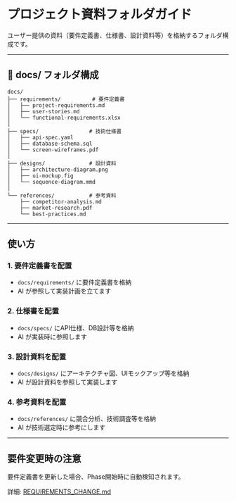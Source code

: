 # プロジェクト資料フォルダガイド

ユーザー提供の資料（要件定義書、仕様書、設計資料等）を格納するフォルダ構成です。

---

## 📁 docs/ フォルダ構成

```
docs/
├── requirements/          # 要件定義書
│   ├── project-requirements.md
│   ├── user-stories.md
│   └── functional-requirements.xlsx
│
├── specs/                # 技術仕様書
│   ├── api-spec.yaml
│   ├── database-schema.sql
│   └── screen-wireframes.pdf
│
├── designs/              # 設計資料
│   ├── architecture-diagram.png
│   ├── ui-mockup.fig
│   └── sequence-diagram.mmd
│
└── references/           # 参考資料
    ├── competitor-analysis.md
    ├── market-research.pdf
    └── best-practices.md
```

---

## 使い方

### 1. 要件定義書を配置
- `docs/requirements/` に要件定義書を格納
- AI が参照して実装計画を立てます

### 2. 仕様書を配置
- `docs/specs/` にAPI仕様、DB設計等を格納
- AI が実装時に参照します

### 3. 設計資料を配置
- `docs/designs/` にアーキテクチャ図、UIモックアップ等を格納
- AI が設計資料を参照して実装します

### 4. 参考資料を配置
- `docs/references/` に競合分析、技術調査等を格納
- AI が技術選定時に参考にします

---

## 要件変更時の注意

要件定義書を更新した場合、Phase開始時に自動検知されます。

詳細: [REQUIREMENTS_CHANGE.md](./REQUIREMENTS_CHANGE.md)
